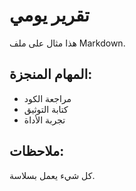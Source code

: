 # تقرير يومي

هذا مثال على ملف Markdown.

## المهام المنجزة:

- مراجعة الكود
- كتابة التوثيق
- تجربة الأداة

## ملاحظات:

كل شيء يعمل بسلاسة.
